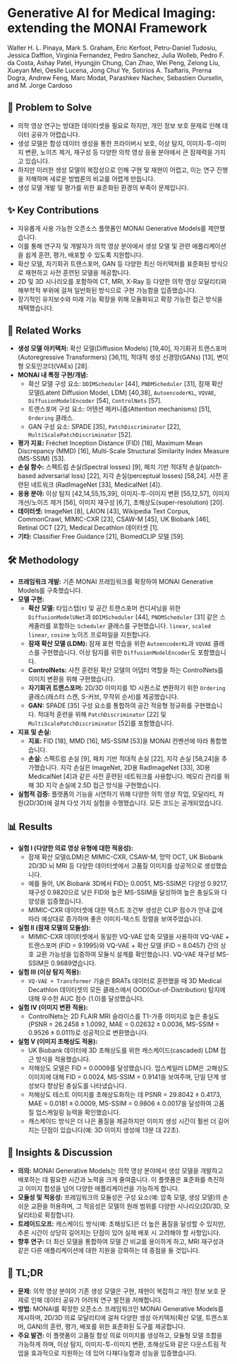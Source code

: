 # Generative AI for Medical Imaging: extending the MONAI Framework
Walter H. L. Pinaya, Mark S. Graham, Eric Kerfoot, Petru-Daniel Tudosiu, Jessica Dafflon, Virginia Fernandez, Pedro Sanchez, Julia Wolleb, Pedro F. da Costa, Ashay Patel, Hyungjin Chung, Can Zhao, Wei Peng, Zelong Liu, Xueyan Mei, Oeslle Lucena, Jong Chul Ye, Sotirios A. Tsaftaris, Prerna Dogra, Andrew Feng, Marc Modat, Parashkev Nachev, Sebastien Ourselin, and M. Jorge Cardoso

## 🧩 Problem to Solve
- 의학 영상 연구는 방대한 데이터셋을 필요로 하지만, 개인 정보 보호 문제로 인해 데이터 공유가 어렵습니다.
- 생성 모델은 합성 데이터 생성을 통한 프라이버시 보호, 이상 탐지, 이미지-투-이미지 변환, 노이즈 제거, 재구성 등 다양한 의학 영상 응용 분야에서 큰 잠재력을 가지고 있습니다.
- 하지만 이러한 생성 모델의 복잡성으로 인해 구현 및 재현이 어렵고, 이는 연구 진행을 저해하며 새로운 방법론의 비교를 어렵게 만듭니다.
- 생성 모델 개발 및 평가를 위한 표준화된 환경의 부족이 문제입니다.

## ✨ Key Contributions
- 자유롭게 사용 가능한 오픈소스 플랫폼인 MONAI Generative Models를 제안했습니다.
- 이를 통해 연구자 및 개발자가 의학 영상 분야에서 생성 모델 및 관련 애플리케이션을 쉽게 훈련, 평가, 배포할 수 있도록 지원합니다.
- 확산 모델, 자기회귀 트랜스포머, GAN 등 다양한 최신 아키텍처를 표준화된 방식으로 재현하고 사전 훈련된 모델을 제공합니다.
- 2D 및 3D 시나리오를 포함하여 CT, MRI, X-Ray 등 다양한 의학 영상 모달리티와 해부학적 부위에 걸쳐 일반화된 방식으로 구현 가능함을 입증했습니다.
- 장기적인 유지보수와 미래 기능 확장을 위해 모듈화되고 확장 가능한 접근 방식을 채택했습니다.

## 📎 Related Works
- **생성 모델 아키텍처:** 확산 모델(Diffusion Models) [19,40], 자기회귀 트랜스포머(Autoregressive Transformers) [36,11], 적대적 생성 신경망(GANs) [13], 변이형 오토인코더(VAEs) [28].
- **MONAI 내 특정 구현/개념:**
    - 확산 모델 구성 요소: `DDIMScheduler` [44], `PNDMScheduler` [31], 잠재 확산 모델(Latent Diffusion Model, LDM) [40,38], `AutoencoderKL`, `VQVAE`, `DiffusionModelEncoder` [54], `ControlNets` [57].
    - 트랜스포머 구성 요소: 어텐션 메커니즘(Attention mechanisms) [51], `Ordering` 클래스.
    - GAN 구성 요소: SPADE [35], `PatchDiscriminator` [22], `MultiScalePatchDiscriminator` [52].
- **평가 지표:** Fréchet Inception Distance (FID) [18], Maximum Mean Discrepancy (MMD) [16], Multi-Scale Structural Similarity Index Measure (MS-SSIM) [53].
- **손실 함수:** 스펙트럼 손실(Spectral losses) [9], 패치 기반 적대적 손실(patch-based adversarial loss) [22], 지각 손실(perceptual losses) [58,24]. 사전 훈련된 네트워크 (RadImageNet [33], MedicalNet [4]).
- **응용 분야:** 이상 탐지 [42,14,55,15,39], 이미지-투-이미지 변환 [55,12,57], 이미지 개선/노이즈 제거 [56], 이미지 재구성 [6,7], 초해상도(super-resolution) [20].
- **데이터셋:** ImageNet [8], LAION [43], Wikipedia Text Corpus, CommonCrawl, MIMIC-CXR [23], CSAW-M [45], UK Biobank [46], Retinal OCT [27], Medical Decathlon 데이터셋 [1].
- **기타:** Classifier Free Guidance [21], BiomedCLIP 모델 [59].

## 🛠️ Methodology
- **프레임워크 개발:** 기존 MONAI 프레임워크를 확장하여 MONAI Generative Models를 구축했습니다.
- **모델 구현:**
    - **확산 모델:** 타임스텝(`t`) 및 공간 트랜스포머 컨디셔닝을 위한 `DiffusionModelUNet`과 `DDIMScheduler` [44], `PNDMScheduler` [31] 같은 스케줄러를 포함하는 `Scheduler` 클래스를 구현했습니다. `linear`, `scaled linear`, `cosine` 노이즈 프로파일을 지원합니다.
    - **잠재 확산 모델 (LDM):** 잠재 표현 학습을 위한 `AutoencoderKL`과 `VQVAE` 클래스를 구현했습니다. 이상 탐지를 위한 `DiffusionModelEncoder`도 포함했습니다.
    - **ControlNets:** 사전 훈련된 확산 모델의 어댑터 역할을 하는 ControlNets를 이미지 변환을 위해 구현했습니다.
    - **자기회귀 트랜스포머:** 2D/3D 이미지를 1D 시퀀스로 변환하기 위한 `Ordering` 클래스(래스터 스캔, S-커브, 무작위 순서)를 제공했습니다.
    - **GAN:** SPADE [35] 구성 요소를 통합하여 공간 적응형 정규화를 구현했습니다. 적대적 훈련을 위해 `PatchDiscriminator` [22] 및 `MultiScalePatchDiscriminator` [52]를 포함했습니다.
- **지표 및 손실:**
    - **지표:** FID [18], MMD [16], MS-SSIM [53]을 MONAI 컨벤션에 따라 통합했습니다.
    - **손실:** 스펙트럼 손실 [9], 패치 기반 적대적 손실 [22], 지각 손실 [58,24]을 추가했습니다. 지각 손실은 ImageNet, 2D용 RadImageNet [33], 3D용 MedicalNet [4]과 같은 사전 훈련된 네트워크를 사용합니다. 메모리 관리를 위해 3D 지각 손실에 2.5D 접근 방식을 구현했습니다.
- **실험적 검증:** 플랫폼의 기능을 시연하기 위해 다양한 의학 영상 작업, 모달리티, 차원(2D/3D)에 걸쳐 다섯 가지 실험을 수행했습니다. 모든 코드는 공개되었습니다.

## 📊 Results
- **실험 I (다양한 의료 영상 유형에 대한 적응성):**
    - 잠재 확산 모델(LDM)은 MIMIC-CXR, CSAW-M, 망막 OCT, UK Biobank 2D/3D 뇌 MRI 등 다양한 데이터셋에서 고품질 이미지를 성공적으로 생성했습니다.
    - 예를 들어, UK Biobank 3D에서 FID는 $0.0051$, MS-SSIM은 다양성 $0.9217$, 재구성 $0.9820$으로 낮은 FID와 높은 MS-SSIM을 달성하여 높은 충실도와 다양성을 입증했습니다.
    - MIMIC-CXR 데이터셋에 대한 텍스트 조건부 생성은 CLIP 점수가 안내 값에 따라 예상대로 증가하며 좋은 이미지-텍스트 정렬을 보여주었습니다.
- **실험 II (잠재 모델의 모듈성):**
    - MIMIC-CXR 데이터셋에서 동일한 VQ-VAE 압축 모델을 사용하여 VQ-VAE + 트랜스포머 (FID = $9.1995$)와 VQ-VAE + 확산 모델 (FID = $8.0457$) 간의 상호 교환 가능성을 입증하여 모듈식 설계를 확인했습니다. VQ-VAE 재구성 MS-SSIM은 $0.9689$였습니다.
- **실험 III (이상 탐지 적용):**
    - `VQ-VAE + Transformer` 기술은 BRATs 데이터로 훈련했을 때 3D Medical Decathlon 데이터셋의 모든 클래스에서 OOD(Out-of-Distribution) 탐지에 대해 우수한 AUC 점수 ($1.0$)를 달성했습니다.
- **실험 IV (이미지 변환 적용):**
    - ControlNets는 2D FLAIR MRI 슬라이스를 T1-가중 이미지로 높은 충실도(PSNR = $26.2458 \pm 1.0092$, MAE = $0.02632 \pm 0.0036$, MS-SSIM = $0.9526 \pm 0.0111$)로 성공적으로 변환했습니다.
- **실험 V (이미지 초해상도 적용):**
    - UK Biobank 데이터에 3D 초해상도를 위한 캐스케이드(cascaded) LDM 접근 방식을 적용했습니다.
    - 저해상도 모델은 FID = $0.0009$를 달성했습니다. 업스케일러 LDM은 고해상도 이미지에 대해 FID = $0.0024$, MS-SSIM = $0.9141$을 보여주며, 단일 단계 생성보다 향상된 충실도를 나타냈습니다.
    - 저해상도 테스트 이미지를 초해상도화하는 데 PSNR = $29.8042 \pm 0.4173$, MAE = $0.0181 \pm 0.0009$, MS-SSIM = $0.9806 \pm 0.0017$을 달성하여 고품질 업스케일링 능력을 확인했습니다.
    - 캐스케이드 방식은 더 나은 품질을 제공하지만 이미지 생성 시간이 훨씬 더 길어지는 단점이 있습니다(예: 3D 이미지 생성에 13분 대 22초).

## 🧠 Insights & Discussion
- **의의:** MONAI Generative Models는 의학 영상 분야에서 생성 모델을 개발하고 배포하는 데 필요한 시간과 노력을 크게 줄여줍니다. 이 플랫폼은 표준화를 촉진하고 이미지 합성을 넘어 다양한 애플리케이션을 가능하게 합니다.
- **모듈성 및 적응성:** 프레임워크의 모듈성은 구성 요소(예: 압축 모델, 생성 모델)의 손쉬운 교환을 허용하며, 그 적응성은 모델의 원래 범위를 다양한 시나리오(2D/3D, 모달리티)로 확장합니다.
- **트레이드오프:** 캐스케이드 방식(예: 초해상도)은 더 높은 품질을 달성할 수 있지만, 추론 시간이 상당히 길어지는 단점이 있어 실제 배포 시 고려해야 할 사항입니다.
- **향후 연구:** 더 최신 모델을 통합하여 모델 간 비교를 용이하게 하고, MRI 재구성과 같은 다른 애플리케이션에 대한 지원을 강화하는 데 중점을 둘 것입니다.

## 📌 TL;DR
- **문제:** 의학 영상 분야의 기존 생성 모델은 구현, 재현이 복잡하고 개인 정보 보호 문제로 인해 데이터 공유가 어려워 연구 발전을 저해합니다.
- **방법:** MONAI를 확장한 오픈소스 프레임워크인 MONAI Generative Models를 제시하며, 2D/3D 의료 모달리티에 걸쳐 다양한 생성 아키텍처(확산 모델, 트랜스포머, GAN)의 훈련, 평가, 배포를 위한 표준화된 도구를 제공합니다.
- **주요 발견:** 이 플랫폼이 고품질 합성 의료 이미지를 생성하고, 모듈형 모델 조합을 가능하게 하며, 이상 탐지, 이미지-투-이미지 변환, 초해상도와 같은 다운스트림 작업을 효과적으로 지원하는 데 있어 다재다능함과 성능을 입증했습니다.